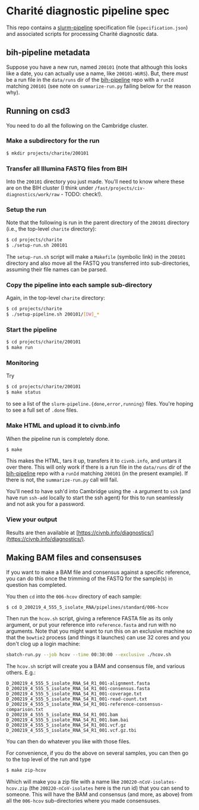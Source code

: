 # Charit&eacute; diagnostic pipeline spec

This repo contains a
[slurm-pipeline](https://github.com/acorg/slurm-pipeline) specification
file (`specification.json`) and associated scripts for processing
Charit&eacute; diagnostic data.

## bih-pipeline metadata

Suppose you have a new run, named `200101` (note that although this looks
like a date, you can actually use a name, like `200101-WURS`). But, there
*must* be a run file in the `data/runs` dir of the
[bih-pipeline](https://github.com/virologycharite/bih-pipeline) repo with a
`runId` matching `200101` (see note on `summarize-run.py` failing below for
the reason why).

## Running on csd3

You need to do all the following on the Cambridge cluster.

### Make a subdirectory for the run

```sh
$ mkdir projects/charite/200101
```

### Transfer all Illumina FASTQ files from BIH

Into the `200101` directory you just made. You'll need to know where these
are on the BIH cluster (I think under
`/fast/projects/civ-diagnostics/work/raw` - TODO: check!).

### Setup the run

Note that the following is run in the parent directory of the `200101`
directory (i.e., the top-level `charite` directory):

```sh
$ cd projects/charite
$ ./setup-run.sh 200101
```

The `setup-run.sh` script will make a `Makefile` (symbolic link) in the
`200101` directory and also move all the FASTQ you transferred into
sub-directories, assuming their file names can be parsed.

### Copy the pipeline into each sample sub-directory

Again, in the top-level `charite` directory:

```sh
$ cd projects/charite
$ ./setup-pipeline.sh 200101/[DW]_*
```

### Start the pipeline

```sh
$ cd projects/charite/200101
$ make run
```

### Monitoring

Try

```sh
$ cd projects/charite/200101
$ make status
```

to see a list of the `slurm-pipeline.{done,error,running}` files. You're
hoping to see a full set of `.done` files.

### Make HTML and upload it to civnb.info

When the pipeline run is completely done.

```sh
$ make
```

This makes the HTML, tars it up, transfers it to `civnb.info`, and untars
it over there.  This will only work if there is a run file in the
`data/runs` dir of the
[bih-pipeline](https://github.com/virologycharite/bih-pipeline) repo with a
`runId` matching `200101` (in the present example). If there is not, the
`summarize-run.py` call will fail.

You'll need to have ssh'd into Cambridge using the `-A`
argument to `ssh` (and have run `ssh-add` locally to start the ssh agent)
for this to run seamlessly and not ask you for a password.

### View your output

Results are then available at
[https://civnb.info/diagnostics/](https://civnb.info/diagnostics/).

## Making BAM files and consensuses

If you want to make a BAM file and consensus against a specific reference,
you can do this once the trimming of the FASTQ for the sample(s) in question
has completed.

You then `cd` into the `006-hcov` directory of each sample:

```sh
$ cd D_200219_4_555_5_isolate_RNA/pipelines/standard/006-hcov
```

Then run the `hcov.sh` script, giving a reference FASTA file as its only
argument, or put your reference into `reference.fasta` and run with no
arguments. Note that you might want to run this on an exclusive machine
so that the `bowtie2` process (and things it launches) can use 32 cores
and you don't clog up a login machine:

```sh
sbatch-run.py --job hcov --time 00:30:00 --exclusive ./hcov.sh
```

The `hcov.sh` script will create you a BAM and consensus file, and various
others. E.g.:

```
D_200219_4_555_5_isolate_RNA_S4_R1_001-alignment.fasta
D_200219_4_555_5_isolate_RNA_S4_R1_001-consensus.fasta
D_200219_4_555_5_isolate_RNA_S4_R1_001-coverage.txt
D_200219_4_555_5_isolate_RNA_S4_R1_001-read-count.txt
D_200219_4_555_5_isolate_RNA_S4_R1_001-reference-consensus-comparison.txt
D_200219_4_555_5_isolate_RNA_S4_R1_001.bam
D_200219_4_555_5_isolate_RNA_S4_R1_001.bam.bai
D_200219_4_555_5_isolate_RNA_S4_R1_001.vcf.gz
D_200219_4_555_5_isolate_RNA_S4_R1_001.vcf.gz.tbi
```

You can then do whatever you like with those files.

For convenience, if you do the above on several samples, you can then go to
the top level of the run and type

```sh
$ make zip-hcov
```

Which will make you a zip file with a name like
`200220-nCoV-isolates-hcov.zip` (the `200220-nCoV-isolates` here is the run
id) that you can send to someone. This will have the BAM and consensus (and
more, as above) from all the `006-hcov` sub-directories where you made
consensuses.
